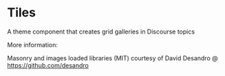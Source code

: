 # Tiles

A theme component that creates grid galleries in Discourse topics

More information: 

Masonry and images loaded libraries (MIT) courtesy of David Desandro @ https://github.com/desandro

